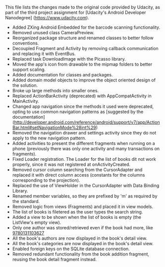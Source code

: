This file lists the changes made to the original code provided by Udacity,
as part of the third project assignment for [Udacity's Android Developer Nanodegree]
(https://www.udacity.com).

* Added ZXing Android Embedded for the barcode scanning functionality.
* Removed unused class CameraPreview.
* Reorganized package structure and renamed classes to better follow conventions.
* Decoupled Fragment and Activity by removing callback communication and
  replacing it with EventBus.
* Replaced task DownloadImage with the Picasso library.
* Moved the app's icon from drawable to the mipmap folders to better support
  scaling.
* Added documentation for classes and packages.
* Added domain model objects to improve the object oriented design of the
  solution.
* Broke up large methods into smaller ones.
* Replaced ActionBarActivity (deprecated) with AppCompatActivity in MainActivity.
* Changed app navigation since the methods it used were deprecated, opting
  to use common navigation patterns as [suggested by the documentation]
  (http://developer.android.com/reference/android/support/v7/app/ActionBar.html#setNavigationMode%28int%29)
* Removed the navigation drawer and settings activity since they do not apply
  to the new navigation pattern.
* Added activities to present the different fragments when running on a phone
  (previously there was only one activity and many transactions on fragments).
* Fixed Loader registration. The Loader for the list of books dit not work
  properly, since it was not registered at onActivityCreated.
* Removed cursor column searching from the CursorAdapter and replaced it with
  direct column access (constants for the columns corresponding to the projection).
* Replaced the use of ViewHolder in the CursorAdapter with Data Binding Library.
* Renamed member variables, so they are prefixed by 'm' as required by the standard.
* Removed logic from views (Fragments) and placed it in view models.
* The list of books is filetered as the user types the search string.
* Added a view to be shown when the list of books is empty (the ListView's empty
  view).
* Only one author was stored/retrieved even if the book had more, like
  [9780131103627](https://www.googleapis.com/books/v1/volumes?q=isbn:9780131103627)
* All the book's authors are now displayed in the book's detail view.
* All the book's categories are now displayed in the book's detail view.
* Enabled foreign keys on the SQLite database connection.
* Removed redundant functionality from the book addition fragment, reusing
  the book detail fragment instead.
